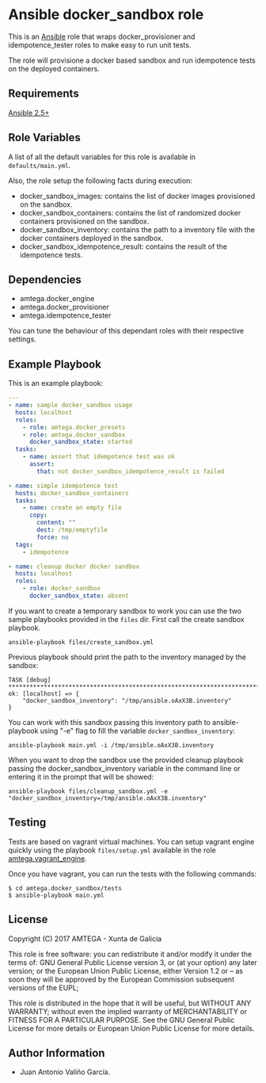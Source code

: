 # Ansible docker_sandbox role

This is an [Ansible](http://www.ansible.com) role that wraps docker_provisioner and idempotence_tester roles to make easy to run unit tests.

The role will provisione a docker based sandbox and run idempotence tests on the deployed containers.

## Requirements

[Ansible 2.5+](http://docs.ansible.com/ansible/latest/intro_installation.html)

## Role Variables

A list of all the default variables for this role is available in `defaults/main.yml`.

Also, the role setup the following facts during execution:

- docker_sandbox_images: contains the list of docker images provisioned on the sandbox.
- docker_sandbox_containers: contains the list of randomized docker containers provisioned on the sandbox.
- docker_sandbox_inventory: contains the path to a inventory file with the docker containers deployed in the sandbox.
- docker_sandbox_idempotence_result: contains the result of the idempotence tests.

## Dependencies

- amtega.docker_engine
- amtega.docker_provisioner
- amtega.idempotence_tester

You can tune the behaviour of this dependant roles with their respective settings.

## Example Playbook

This is an example playbook:

```yaml
---
- name: sample docker_sandbox usage
  hosts: localhost
  roles:
    - role: amtega.docker_presets
    - role: amtega.docker_sandbox
      docker_sandbox_state: started
  tasks:
    - name: assert that idempotence test was ok
      assert:
        that: not docker_sandbox_idempotence_result is failed

- name: simple idempotence test
  hosts: docker_sandbox_containers
  tasks:
    - name: create an empty file
      copy:
        content: ""
        dest: /tmp/emptyfile
        force: no
  tags:
    - idempotence

- name: cleanup docker docker sandbox
  hosts: localhost
  roles:
    - role: docker_sandbox
      docker_sandbox_state: absent
```

If you want to create a temporary sandbox to work you can use the two sample playbooks provided in the `files` dir. First call the create sandbox playbook.

```
ansible-playbook files/create_sandbox.yml
```

Previous playbook should print the path to the inventory managed by the sandbox:

```
TASK [debug] **************************************************************************************************************************************************************************************************
ok: [localhost] => {
    "docker_sandbox_inventory": "/tmp/ansible.oAxX3B.inventory"
}
```

You can work with this sandbox passing this inventory path to ansible-playbook using "-e" flag to fill the variable `docker_sandbox_inventory`:

```
ansible-playbook main.yml -i /tmp/ansible.oAxX3B.inventory
```

When you want to drop the sandbox use the provided cleanup playbook passing the docker_sandbox_inventory variable in the command line or entering it in the prompt that will be showed:

```
ansible-playbook files/cleanup_sandbox.yml -e "docker_sandbox_inventory=/tmp/ansible.oAxX3B.inventory"
```

## Testing

Tests are based on vagrant virtual machines. You can setup vagrant engine quickly using the playbook `files/setup.yml` available in the role [amtega.vagrant_engine](https://galaxy.ansible.com/amtega/vagrant_engine).

Once you have vagrant, you can run the tests with the following commands:

```shell
$ cd amtega.docker_sandbox/tests
$ ansible-playbook main.yml
```

## License

Copyright (C) 2017 AMTEGA - Xunta de Galicia

This role is free software: you can redistribute it and/or modify
it under the terms of:
GNU General Public License version 3, or (at your option) any later version;
or the European Union Public License, either Version 1.2 or – as soon
they will be approved by the European Commission ­subsequent versions of
the EUPL;

This role is distributed in the hope that it will be useful,
but WITHOUT ANY WARRANTY; without even the implied warranty of
MERCHANTABILITY or FITNESS FOR A PARTICULAR PURPOSE.  See the
GNU General Public License for more details or European Union Public License for more details.

## Author Information

- Juan Antonio Valiño García.
